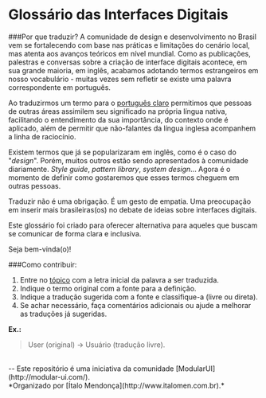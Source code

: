 Glossário das Interfaces Digitais
=============

###Por que traduzir?
A comunidade de design e desenvolvimento no Brasil vem se fortalecendo com base nas práticas e limitações do cenário local, mas atenta aos avanços teóricos em nível mundial. Como as publicações, palestras e conversas sobre a criação de interface digitais acontece, em sua grande maioria, em inglês, acabamos adotando termos estrangeiros em nosso vocabulário - muitas vezes sem refletir se existe uma palavra correspondente em português.

Ao traduzirmos um termo para o [português claro](https://pt.wikipedia.org/wiki/Portugu%C3%AAs_claro) permitimos que pessoas de outras áreas assimilem seu significado na própria língua nativa, facilitando o entendimento da sua importância, do contexto onde é aplicado, além de permitir que não-falantes da língua inglesa acompanhem a linha de raciocínio.

Existem termos que já se popularizaram em inglês, como é o caso do "_design_". Porém, muitos outros estão sendo apresentados à comunidade diariamente. _Style guide_, _pattern library_, _system design_... Agora é o momento de definir como gostaremos que esses termos cheguem em outras pessoas.

Traduzir não é uma obrigação. É um gesto de empatia. Uma preocupação em inserir mais brasileiras(os) no debate de ideias sobre interfaces digitais.

Este glossário foi criado para oferecer alternativa para aqueles que buscam se comunicar de forma clara e inclusiva.

Seja bem-vinda(o)!


###Como contribuir:
1. Entre no [tópico](https://github.com/italomen/glossario_interface/issues) com a letra inicial da palavra a ser traduzida.
2. Indique o termo original com a fonte para a definição.  
3. Indique a tradução sugerida com a fonte e classifique-a (livre ou direta).
4. Se achar necessário, faça comentários adicionais ou ajude a melhorar as traduções já sugeridas.

**Ex.:**

> User (original) → Usuário (tradução livre).

<br/>
--
Este repositório é uma iniciativa da comunidade [ModularUI](http://modular-ui.com/).<br/>
*Organizado por [Ítalo Mendonça](http://www.italomen.com.br).*
